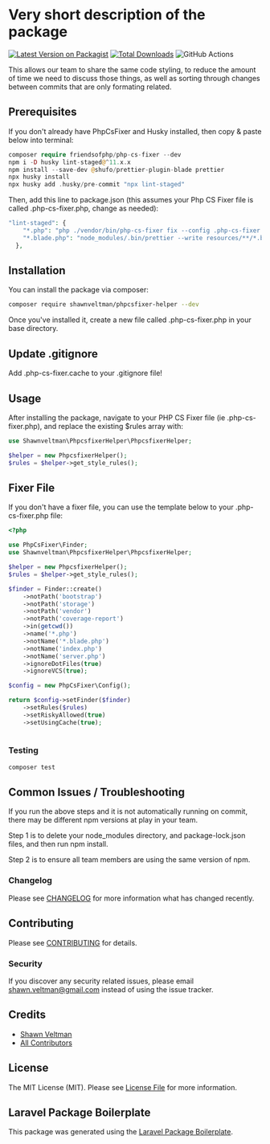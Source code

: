 # Very short description of the package

[![Latest Version on Packagist](https://img.shields.io/packagist/v/shawnveltman/phpcsfixer-helper.svg?style=flat-square)](https://packagist.org/packages/shawnveltman/phpcsfixer-helper)
[![Total Downloads](https://img.shields.io/packagist/dt/shawnveltman/phpcsfixer-helper.svg?style=flat-square)](https://packagist.org/packages/shawnveltman/phpcsfixer-helper)
![GitHub Actions](https://github.com/shawnveltman/phpcsfixer-helper/actions/workflows/main.yml/badge.svg)

This allows our team to share the same code styling, to reduce the amount of time we need to discuss those things, as well as sorting through changes between commits that are only formating related.

## Prerequisites

If you don't already have PhpCsFixer and Husky installed, then copy & paste below into terminal:

```php
composer require friendsofphp/php-cs-fixer --dev
npm i -D husky lint-staged@^11.x.x
npm install --save-dev @shufo/prettier-plugin-blade prettier
npx husky install
npx husky add .husky/pre-commit "npx lint-staged"
```

Then, add this line to package.json (this assumes your Php CS Fixer file is called .php-cs-fixer.php, change as needed):

```php 
"lint-staged": {
    "*.php": "php ./vendor/bin/php-cs-fixer fix --config .php-cs-fixer.php",
    "*.blade.php": "node_modules/.bin/prettier --write resources/**/*.blade.php"
  },
```

## Installation

You can install the package via composer:

```bash
composer require shawnveltman/phpcsfixer-helper --dev
```

Once you've installed it, create a new file called .php-cs-fixer.php in your base directory.

## Update .gitignore

Add .php-cs-fixer.cache to your .gitignore file!

## Usage

After installing the package, navigate to your PHP CS Fixer file (ie .php-cs-fixer.php), and replace the existing $rules
array with:

```php
use Shawnveltman\PhpcsfixerHelper\PhpcsfixerHelper;

$helper = new PhpcsfixerHelper();
$rules = $helper->get_style_rules();
```

## Fixer File

If you don't have a fixer file, you can use the template below to your .php-cs-fixer.php file:

```php
<?php

use PhpCsFixer\Finder;
use Shawnveltman\PhpcsfixerHelper\PhpcsfixerHelper;

$helper = new PhpcsfixerHelper();
$rules = $helper->get_style_rules();

$finder = Finder::create()
    ->notPath('bootstrap')
    ->notPath('storage')
    ->notPath('vendor')
    ->notPath('coverage-report')
    ->in(getcwd())
    ->name('*.php')
    ->notName('*.blade.php')
    ->notName('index.php')
    ->notName('server.php')
    ->ignoreDotFiles(true)
    ->ignoreVCS(true);

$config = new PhpCsFixer\Config();

return $config->setFinder($finder)
    ->setRules($rules)
    ->setRiskyAllowed(true)
    ->setUsingCache(true);
 
```

### Testing

```bash
composer test
```

## Common Issues / Troubleshooting
If you run the above steps and it is not automatically running on commit, there may be different npm versions at play in your team.

Step 1 is to delete your node_modules directory, and package-lock.json files, and then run npm install.

Step 2 is to ensure all team members are using the same version of npm.

### Changelog

Please see [CHANGELOG](CHANGELOG.md) for more information what has changed recently.

## Contributing

Please see [CONTRIBUTING](CONTRIBUTING.md) for details.

### Security

If you discover any security related issues, please email shawn.veltman@gmail.com instead of using the issue tracker.

## Credits

- [Shawn Veltman](https://github.com/shawnveltman)
- [All Contributors](../../contributors)

## License

The MIT License (MIT). Please see [License File](LICENSE.md) for more information.

## Laravel Package Boilerplate

This package was generated using the [Laravel Package Boilerplate](https://laravelpackageboilerplate.com).

